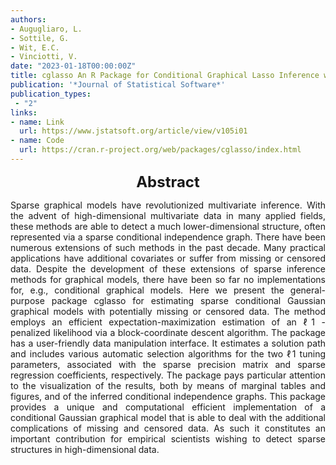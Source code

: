```yaml
---
authors:
- Augugliaro, L.
- Sottile, G.
- Wit, E.C.
- Vinciotti, V.
date: "2023-01-18T00:00:00Z"
title: cglasso An R Package for Conditional Graphical Lasso Inference with Censored and Missing Values
publication: '*Journal of Statistical Software*'  
publication_types:
 - "2"
links:
- name: Link
  url: https://www.jstatsoft.org/article/view/v105i01
- name: Code
  url: https://cran.r-project.org/web/packages/cglasso/index.html
---
```


<font size="5"> <center><b> Abstract </b> </center></font>

<p style="text-align: justify;">
Sparse graphical models have revolutionized multivariate inference. With the advent of high-dimensional multivariate data in many applied fields, these methods are able to detect a much lower-dimensional structure, often represented via a sparse conditional independence graph. There have been numerous extensions of such methods in the past decade. Many practical applications have additional covariates or suffer from missing or censored data. Despite the development of these extensions of sparse inference methods for graphical models, there have been so far no implementations for, e.g., conditional graphical models. Here we present the general-purpose package cglasso for estimating sparse conditional Gaussian graphical models with potentially missing or censored data. The method employs an efficient expectation-maximization estimation of an ℓ1 -penalized likelihood via a block-coordinate descent algorithm. The package has a user-friendly data manipulation interface. It estimates a solution path and includes various automatic selection algorithms for the two ℓ1 tuning parameters, associated with the sparse precision matrix and sparse regression coefficients, respectively. The package pays particular attention to the visualization of the results, both by means of marginal tables and figures, and of the inferred conditional independence graphs. This package provides a unique and computational efficient implementation of a conditional Gaussian graphical model that is able to deal with the additional complications of missing and censored data. As such it constitutes an important contribution for empirical scientists wishing to detect sparse structures in high-dimensional data.
</p>
